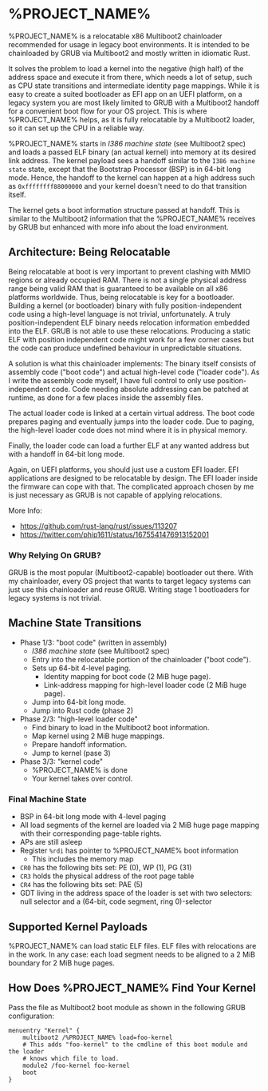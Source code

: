 # %PROJECT_NAME%

%PROJECT_NAME% is a relocatable x86 Multiboot2 chainloader recommended
for usage in legacy boot environments. It is intended to be chainloaded by GRUB
via Multiboot2 and mostly written in idiomatic Rust.

It solves the problem to load a kernel into the negative (high half) of the
address space and execute it from there, which needs a lot of setup, such as
CPU state transitions and intermediate identity page mappings. While it is easy
to create a suited bootloader as EFI app on an UEFI platform, on a legacy system
you are most likely limited to GRUB with a Multiboot2 handoff for a convenient
boot flow for your OS project. This is where %PROJECT_NAME% helps, as it is
fully relocatable by a Multiboot2 loader, so it can set up the CPU in a reliable
way.

%PROJECT_NAME% starts in _I386 machine state_ (see Multiboot2 spec) and loads a
passed ELF binary (an actual kernel) into memory at its desired link address.
The kernel payload sees a handoff similar to the `I386 machine state` state,
except that the Bootstrap Processor (BSP) is in 64-bit long mode. Hence, the
handoff to the kernel can happen at a high address such as `0xffffffff88000000`
and your kernel doesn't need to do that transition itself.

The kernel gets a boot information structure passed at handoff. This is similar
to the Multiboot2 information that the %PROJECT_NAME% receives by GRUB but
enhanced with more info about the load environment.

## Architecture: Being Relocatable
Being relocatable at boot is very important to prevent clashing with MMIO
regions or already occupied RAM. There is not a single physical address range
being valid RAM that is guaranteed to be available on all x86 platforms
worldwide. Thus, being relocatable is key for a bootloader. Building a kernel
(or bootloader) binary with fully position-independent code using a high-level
language is not trivial, unfortunately. A truly position-independent ELF binary
needs relocation information embedded into the ELF. GRUB is not able to use
these relocations. Producing a static ELF with position independent code might
work for a few corner cases but the code can produce undefined behaviour in
unpredictable situations.

A solution is what this chainloader implements: The binary itself consists of
assembly code ("boot code") and actual high-level code ("loader code"). As I
write the assembly code myself, I have full control to only use
position-independent code. Code needing absolute addressing can be patched at
runtime, as done for a few places inside the assembly files.

The actual loader code is linked at a certain virtual address. The boot code
prepares paging and eventually jumps into the loader code. Due to paging, the
high-level loader code does not mind where it is in physical memory.

Finally, the loader code can load a further ELF at any wanted address but with a
handoff in 64-bit long mode.

Again, on UEFI platforms, you should just use a custom EFI loader. EFI
applications are designed to be relocatable by design. The EFI loader inside the
firmware can cope with that. The complicated approach chosen by me is just
necessary as GRUB is not capable of applying relocations.

More Info:
- <https://github.com/rust-lang/rust/issues/113207>
- <https://twitter.com/phip1611/status/1675541476913152001>

### Why Relying On GRUB?
GRUB is the most popular (Multiboot2-capable) bootloader out there. With my
chainloader, every OS project that wants to target legacy systems can just use
this chainloader and reuse GRUB. Writing stage 1 bootloaders for legacy systems
is not trivial.

## Machine State Transitions
- Phase 1/3: "boot code" (written in assembly)
  - _I386 machine state_ (see Multiboot2 spec)
  - Entry into the relocatable portion of the chainloader ("boot code").
  - Sets up 64-bit 4-level paging.
    - Identity mapping for boot code (2 MiB huge page).
    - Link-address mapping for high-level loader code (2 MiB huge page).
  - Jump into 64-bit long mode.
  - Jump into Rust code (phase 2)
- Phase 2/3: "high-level loader code"
  - Find binary to load in the Multiboot2 boot information.
  - Map kernel using 2 MiB huge mappings.
  - Prepare handoff information.
  - Jump to kernel (pase 3)
- Phase 3/3: "kernel code"
  - %PROJECT_NAME% is done
  - Your kernel takes over control.

### Final Machine State
- BSP in 64-bit long mode with 4-level paging
- All load segments of the kernel are loaded via 2 MiB huge page mapping with
  their corresponding page-table rights.
- APs are still asleep
- Register `%rdi` has pointer to %PROJECT_NAME% boot information
  - This includes the memory map
- `CR0` has the following bits set: PE (0), WP (1), PG (31)
- `CR3` holds the physical address of the root page table
- `CR4` has the following bits set: PAE (5)
- GDT living in the address space of the loader is set with two selectors:
  null selector and a (64-bit, code segment, ring 0)-selector

## Supported Kernel Payloads
%PROJECT_NAME%  can load static ELF files. ELF files with relocations are in
the work. In any case: each load segment needs to be aligned to a 2 MiB boundary
for 2 MiB huge pages.

## How Does %PROJECT_NAME% Find Your Kernel
Pass the file as Multiboot2 boot module as shown in the following GRUB
configuration:

```
menuentry "Kernel" {
    multiboot2 /%PROJECT_NAME% load=foo-kernel
    # This adds "foo-kernel" to the cmdline of this boot module and the loader
    # knows which file to load.
    module2 /foo-kernel foo-kernel
    boot
}
```
